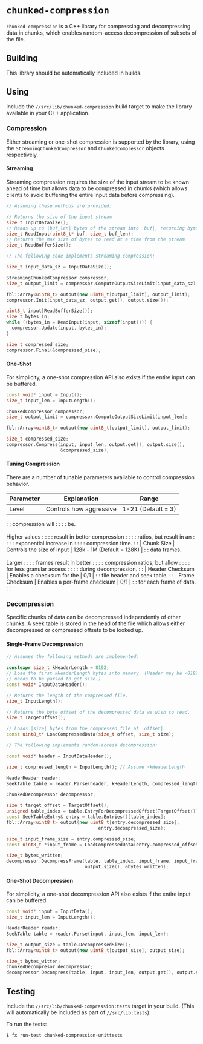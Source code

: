# `chunked-compression`

`chunked-compression` is a C++ library for compressing and decompressing data in
chunks, which enables random-access decompression of subsets of the file.

## Building

This library should be automatically included in builds.

## Using

Include the `//src/lib/chunked-compression` build target to make the library
available in your C++ application.

### Compression

Either streaming or one-shot compression is supported by the library, using the
`StreamingChunkedCompressor` and `ChunkedCompressor` objects respectively.

#### Streaming

Streaming compression requires the size of the input stream to be known ahead of
time but allows data to be compressed in chunks (which allows clients to avoid
buffering the entire input data before compressing).

```c++
// Assuming these methods are provided:

// Returns the size of the input stream
size_t InputDataSize();
// Reads up to |buf_len| bytes of the stream into |buf|, returning bytes read
size_t ReadInput(uint8_t* buf, size_t buf_len);
// Returns the max size of bytes to read at a time from the stream
size_t ReadBufferSize();

// The following code implements streaming compression:

size_t input_data_sz = InputDataSize();

StreamingChunkedCompressor compressor;
size_t output_limit = compressor.ComputeOutputSizeLimit(input_data_sz);

fbl::Array<uint8_t> output(new uint8_t[output_limit], output_limit);
compressor.Init(input_data_sz, output.get(), output.size());

uint8_t input[ReadBufferSize()];
size_t bytes_in;
while ((bytes_in = ReadInput(input, sizeof(input)))) {
  compressor.Update(input, bytes_in);
}

size_t compressed_size;
compressor.Final(&compressed_size);
```

#### One-Shot

For simplicity, a one-shot compression API also exists if the entire input can
be buffered.

```c++
const void* input = Input();
size_t input_len = InputLength();

ChunkedCompressor compressor;
size_t output_limit = compressor.ComputeOutputSizeLimit(input_len);

fbl::Array<uint8_t> output(new uint8_t[output_limit], output_limit);

size_t compressed_size;
compressor.Compress(input, input_len, output.get(), output.size(),
                    &compressed_size);
```

#### Tuning Compression

There are a number of tunable parameters available to control compression
behavior.

| Parameter       | Explanation                   | Range                      |
| --------------- | ----------------------------- | -------------------------- |
| Level           | Controls how aggressive       | 1-21 (Default = 3)         |
:                 : compression will              :                            :
:                 : be.<br><br>Higher values      :                            :
:                 : result in better compression  :                            :
:                 : ratios, but result in an      :                            :
:                 : exponential increase in       :                            :
:                 : compression time.             :                            :
| Chunk Size      | Controls the size of input    | 128k - 1M (Default = 128K) |
:                 : data frames.<br><br>Larger    :                            :
:                 : frames result in better       :                            :
:                 : compression ratios, but allow :                            :
:                 : for less granular access      :                            :
:                 : during decompression.         :                            :
| Header Checksum | Enables a checksum for the    | 0/1                        |
:                 : file header and seek table.   :                            :
| Frame Checksum  | Enables a per-frame checksum  | 0/1                        |
:                 : for each frame of data.       :                            :

### Decompression

Specific chunks of data can be decompressed independently of other chunks. A
seek table is stored in the head of the file which allows either decompressed or
compressed offsets to be looked up.

#### Single-Frame Decompression

```c++
// Assumes the following methods are implemented:

constexpr size_t kHeaderLength = 8192;
// Load the first kHeaderLength bytes into memory. (Header may be <8192 bytes,
// needs to be parsed to get size.)
const void* InputDataHeader();

// Returns the length of the compressed file.
size_t InputLength();

// Returns the byte offset of the decompressed data we wish to read.
size_t TargetOffset();

// Loads |size| bytes from the compressed file at |offset|.
const uint8_t* LoadCompressedData(size_t offset, size_t size);

// The following implements random-access decompression:

const void* header = InputDataHeader();

size_t compressed_length = InputLength(); // Assume >kHeaderLength

HeaderReader reader;
SeekTable table = reader.Parse(header, kHeaderLength, compressed_length);

ChunkedDecompressor decompressor;

size_t target_offset = TargetOffset();
unsigned table_index = table.EntryForDecompressedOffset(TargetOffset()).get();
const SeekTableEntry& entry = table.Entries()[table_index];
fbl::Array<uint8_t> output(new uint8_t[entry.decompressed_size],
                                  entry.decompressed_size);

size_t input_frame_size = entry.compressed_size;
const uint8_t *input_frame = LoadCompressedData(entry.compressed_offset, input_frame_size);

size_t bytes_written;
decompressor.DecompressFrame(table, table_index, input_frame, input_frame_size, output.get(),
                             output.size(), &bytes_written);
```

#### One-Shot Decompression

For simplicity, a one-shot decompression API also exists if the entire input can
be buffered.

```c++
const void* input = InputData();
size_t input_len = InputLength();

HeaderReader reader;
SeekTable table = reader.Parse(input, input_len, input_len);

size_t output_size = table.DecompressedSize();
fbl::Array<uint8_t> output(new uint8_t[output_size], output_size);

size_t bytes_witten;
ChunkedDecompresor decompressor;
decompressor.Decompress(table, input, input_len, output.get(), output.size(), &bytes_written);
```

## Testing

Include the `//src/lib/chunked-compression:tests` target in your build. (This
will automatically be included as part of `//src/lib:tests`).

To run the tests:

```
$ fx run-test chunked-compression-unittests
```
